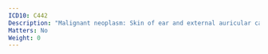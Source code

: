 ```yaml
---
ICD10: C442
Description: "Malignant neoplasm: Skin of ear and external auricular canal"
Matters: No
Weight: 0
---
```

